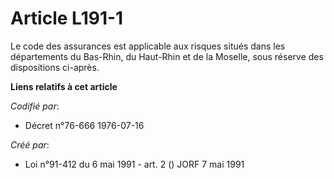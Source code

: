 # Article L191-1

Le code des assurances est applicable aux risques situés dans les départements du Bas-Rhin, du Haut-Rhin et de la Moselle,
sous réserve des dispositions ci-après.

**Liens relatifs à cet article**

_Codifié par_:

  - Décret n°76-666 1976-07-16

_Créé par_:

  - Loi n°91-412 du 6 mai 1991 - art. 2 () JORF 7 mai 1991
